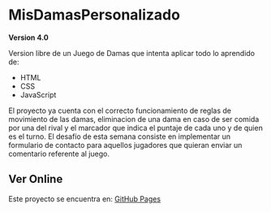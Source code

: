 # MisDamasPersonalizado

**Version 4.0**

Version libre de un Juego de Damas que intenta aplicar todo lo aprendido de:
- HTML 
- CSS
- JavaScript

El proyecto ya cuenta con el correcto funcionamiento de reglas de movimiento de las damas, eliminacion de una dama en caso de ser comida por una del rival y el marcador que indica el puntaje de cada uno y de quien es el turno.
El desafío de esta semana consiste en implementar un formulario de contacto para aquellos jugadores que quieran enviar un comentario referente al juego.

## Ver Online
Este proyecto se encuentra en: [GitHub Pages](https://ivankopech.github.io/MisDamasPersonalizado/)
